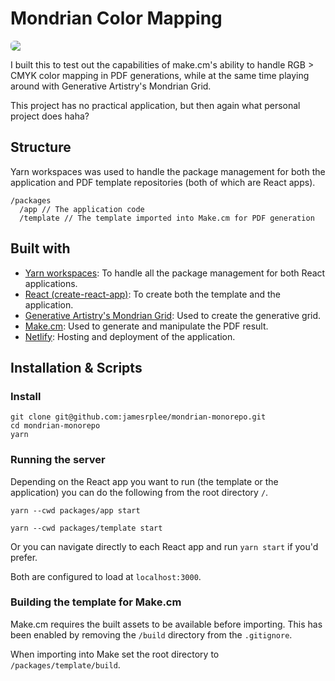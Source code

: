 # Mondrian Color Mapping

<img src="https://outfit-v2-exports-production.s3.ap-southeast-2.amazonaws.com/media_library_items/314f027c7eca051b1dfb147c73d1f079/Jan-15-2021%2006-53-31.gif" style="display: block; margin: auto; border-radius: 6px;">

I built this to test out the capabilities of make.cm's ability to handle RGB > CMYK color mapping in PDF generations, while at the same time playing around with Generative Artistry's Mondrian Grid.

This project has no practical application, but then again what personal project does haha?

## Structure

Yarn workspaces was used to handle the package management for both the application and PDF template repositories (both of which are React apps).

```
/packages
  /app // The application code
  /template // The template imported into Make.cm for PDF generation
```

## Built with

- [Yarn workspaces](https://classic.yarnpkg.com/en/docs/workspaces/): To handle all the package management for both React applications.
- [React (create-react-app)](https://create-react-app.dev/): To create both the template and the application.
- [Generative Artistry's Mondrian Grid](https://generativeartistry.com/tutorials/piet-mondrian/): Used to create the generative grid.
- [Make.cm](https://make.cm/): Used to generate and manipulate the PDF result.
- [Netlify](https://www.netlify.com/): Hosting and deployment of the application.

## Installation & Scripts

### Install

```
git clone git@github.com:jamesrplee/mondrian-monorepo.git
cd mondrian-monorepo
yarn
```

### Running the server

Depending on the React app you want to run (the template or the application) you can do the following from the root directory `/`.

```
yarn --cwd packages/app start
```

```
yarn --cwd packages/template start
```

Or you can navigate directly to each React app and run `yarn start` if you'd prefer.

Both are configured to load at `localhost:3000`.


### Building the template for Make.cm

Make.cm requires the built assets to be available before importing. This has been enabled by removing the `/build` directory from the `.gitignore`.

When importing into Make set the root directory to `/packages/template/build`.
